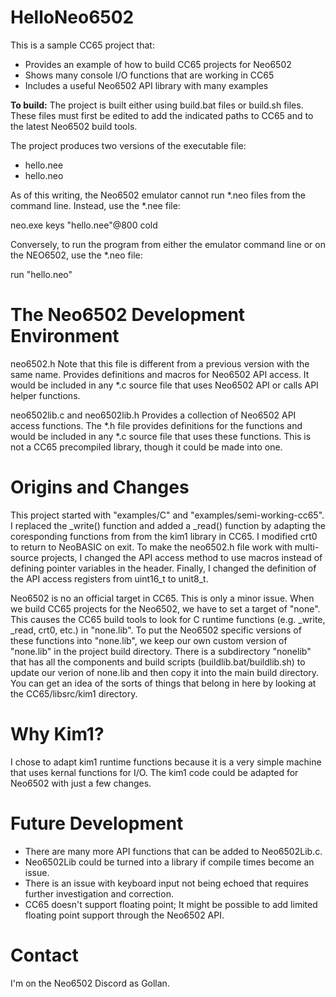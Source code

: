 # HelloNeo6502

This is a sample CC65 project that:
- Provides an example of how to build CC65 projects for Neo6502
- Shows many console I/O functions that are working in CC65
- Includes a useful Neo6502 API library with many examples

**To build:**
The project is built either using build.bat files or build.sh files. These files must first be edited to add the indicated paths to CC65 and to the latest Neo6502 build tools.

The project produces two versions of the executable file:
- hello.nee
- hello.neo

As of this writing, the Neo6502 emulator cannot run *.neo files from the command line. Instead, use the *.nee file:

<path to emulator>neo.exe keys "hello.nee"@800 cold

Conversely, to run the program from either the emulator command line or on the NEO6502, use the *.neo file:

run "hello.neo"


# **The Neo6502 Development Environment**

neo6502.h
Note that this file is different from a previous version with the same name. Provides definitions and macros for Neo6502 API access. It would be included in any *.c source file that uses Neo6502 API or calls API helper functions.

neo6502lib.c and neo6502lib.h
Provides a collection of Neo6502 API access functions. The *.h file provides definitions for the functions and would be included in any *.c source file that uses these functions. This is not a CC65 precompiled library, though it could be made into one.

# Origins and Changes

This project started with "examples/C" and "examples/semi-working-cc65". I replaced the _write() function and added a _read() function by adapting the coresponding functions from from the kim1 library in CC65. I modified crt0 to return to NeoBASIC on exit. To make the neo6502.h file work with multi-source projects, I changed the API access method to use macros instead of defining pointer variables in the header. Finally, I changed the definition of the API access registers from uint16_t to unit8_t.

Neo6502 is no an official target in CC65. This is only a minor issue. When we build CC65 projects for the Neo6502, we have to set a target of "none". This causes the CC65 build tools to look for C runtime functions (e.g. _write, _read, crt0, etc.) in "none.lib". To put the Neo6502 specific versions of these functions into "none.lib", we keep our own custom version of "none.lib" in the project build directory. There is a subdirectory "nonelib" that has all the components and build scripts (buildlib.bat/buildlib.sh) to update our verion of none.lib and then copy it into the main build directory. You can get an idea of the sorts of things that belong in here by looking at the CC65/libsrc/kim1 directory.

# Why Kim1?

I chose to adapt kim1 runtime functions because it is a very simple machine that uses kernal functions for I/O. The kim1 code could be adapted for Neo6502 with just a few changes.

# Future Development

- There are many more API functions that can be added to Neo6502Lib.c.
- Neo6502Lib could be turned into a library if compile times become an issue.
- There is an issue with keyboard input not being echoed that requires further investigation and correction.
- CC65 doesn't support floating point; It might be possible to add limited floating point support through the Neo6502 API.

# Contact

I'm on the Neo6502 Discord as Gollan.


